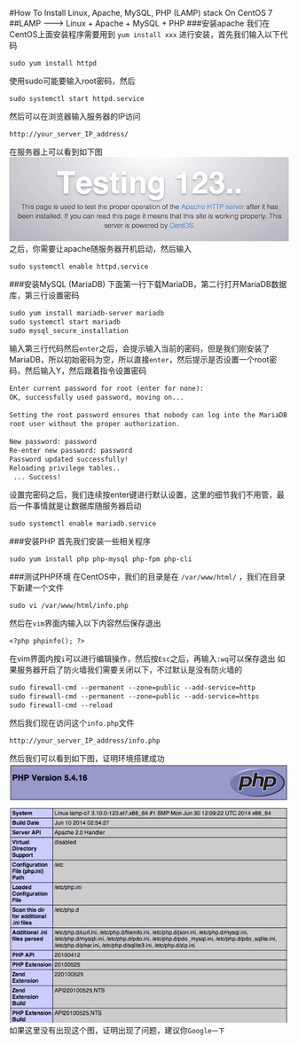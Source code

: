 #How To Install Linux, Apache, MySQL, PHP (LAMP) stack On CentOS 7
##LAMP ---> Linux + Apache + MySQL + PHP
###安装apache
我们在CentOS上面安装程序需要用到 `yum install xxx` 进行安装，首先我们输入以下代码
<pre><code>sudo yum install httpd</code></pre>
使用sudo可能要输入root密码，然后
<pre><code>sudo systemctl start httpd.service</code></pre>
然后可以在浏览器输入服务器的IP访问
<pre><code>http://your_server_IP_address/</code></pre>
在服务器上可以看到如下图
![default_apache](https://raw.githubusercontent.com/lvchengli/lvchengli.github.io/master/markdown/img/default_apache.png)
之后，你需要让apache随服务器开机启动，然后输入
<pre><code>sudo systemctl enable httpd.service</code></pre>
###安装MySQL (MariaDB)
下面第一行下载MariaDB，第二行打开MariaDB数据库，第三行设置密码
<pre><code>sudo yum install mariadb-server mariadb
sudo systemctl start mariadb
sudo mysql_secure_installation
</code></pre>
输入第三行代码然后`enter`之后，会提示输入当前的密码，但是我们刚安装了MariaDB，所以初始密码为空，所以直接`enter`，然后提示是否设置一个root密码，然后输入Y，然后跟着指令设置密码
<pre><code>Enter current password for root (enter for none):
OK, successfully used password, moving on...

Setting the root password ensures that nobody can log into the MariaDB
root user without the proper authorization.

New password: password
Re-enter new password: password
Password updated successfully!
Reloading privilege tables..
 ... Success!</code></pre>
设置完密码之后，我们连续按enter键进行默认设置，这里的细节我们不用管，最后一件事情就是让数据库随服务器启动
<pre><code>sudo systemctl enable mariadb.service</code></pre>
###安装PHP
首先我们安装一些相关程序
<pre><code>sudo yum install php php-mysql php-fpm php-cli</code></pre>
###测试PHP环境
在CentOS中，我们的目录是在 `/var/www/html/` ，我们在目录下新建一个文件
<pre><code>sudo vi /var/www/html/info.php</code></pre>
然后在`vim`界面内输入以下内容然后保存退出
<pre><code>&lt;?php phpinfo(); ?&gt;</code></pre>
在vim界面内按`i`可以进行编辑操作，然后按`Esc`之后，再输入`:wq`可以保存退出
如果服务器开启了防火墙我们需要关闭以下，不过默认是没有防火墙的
<pre><code>sudo firewall-cmd --permanent --zone=public --add-service=http 
sudo firewall-cmd --permanent --zone=public --add-service=https
sudo firewall-cmd --reload</code></pre>
然后我们现在访问这个`info.php`文件
<pre><code>http://your_server_IP_address/info.php</code></pre>
然后我们可以看到如下图，证明环境搭建成功
![default_php](https://raw.githubusercontent.com/lvchengli/lvchengli.github.io/master/markdown/img/default_php.png)
如果这里没有出现这个图，证明出现了问题，建议你`Google一下`